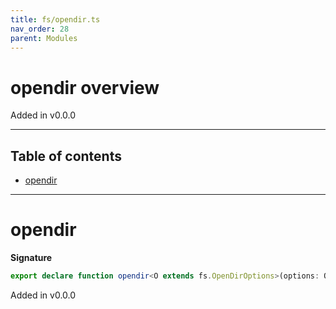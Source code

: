 ```yaml
---
title: fs/opendir.ts
nav_order: 28
parent: Modules
---
```


# opendir overview

Added in v0.0.0

---

<h2 class="text-delta">Table of contents</h2>

- [opendir](#opendir)

---

# opendir

**Signature**

```ts
export declare function opendir<O extends fs.OpenDirOptions>(options: O)
```

Added in v0.0.0

